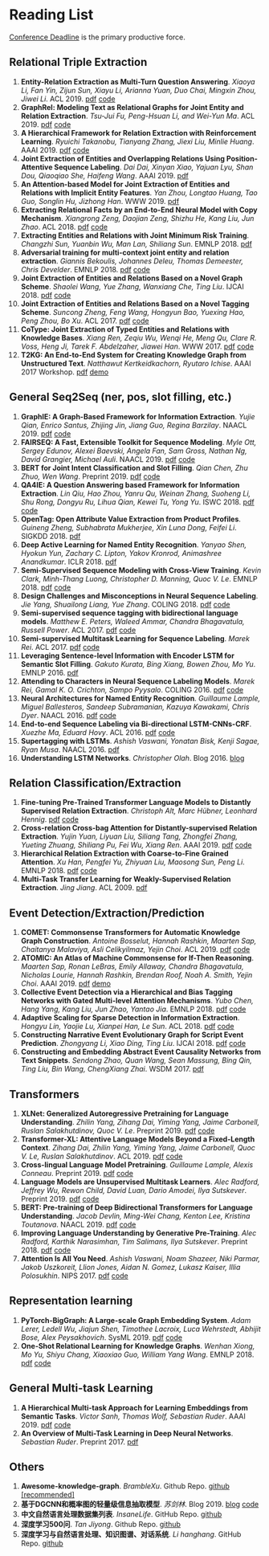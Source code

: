 # Reading List

[Conference Deadline](https://jackietseng.github.io/conference_call_for_paper/conferences.html) is the primary productive force.

## Relational Triple Extraction

1. **Entity-Relation Extraction as Multi-Turn Question Answering**. *Xiaoya Li, Fan Yin, Zijun Sun, Xiayu Li, Arianna Yuan, Duo Chai, Mingxin Zhou, Jiwei Li*. ACL 2019. [pdf](https://arxiv.org/pdf/1905.05529.pdf) [code](https://github.com/ShannonAI/Entity-Relation-As-Multi-Turn-QA)
2. **GraphRel: Modeling Text as Relational Graphs for Joint Entity and Relation Extraction**. *Tsu-Jui Fu, Peng-Hsuan Li, and Wei-Yun Ma*. ACL 2019. [pdf](https://tsujuifu.github.io/pubs/acl19_graph-rel.pdf) [code](https://github.com/tsujuifu/pytorch_graph-rel)
3. **A Hierarchical Framework for Relation Extraction with Reinforcement Learning**. *Ryuichi Takanobu, Tianyang Zhang, Jiexi Liu, Minlie Huang*. AAAI 2019. [pdf](https://arxiv.org/pdf/1811.03925.pdf) [code](https://github.com/truthless11/HRL-RE)
4. **Joint Extraction of Entities and Overlapping Relations Using Position-Attentive Sequence Labeling**. *Dai Dai, Xinyan Xiao, Yajuan Lyu, Shan Dou, Qiaoqiao She, Haifeng Wang*. AAAI 2019. [pdf](https://aaai.org/ojs/index.php/AAAI/article/view/4591/4469)
5. **An Attention-based Model for Joint Extraction of Entities and Relations with Implicit Entity Features**. *Yan Zhou, Longtao Huang, Tao Guo, Songlin Hu, Jizhong Han*. WWW 2019. [pdf](https://dl.acm.org/citation.cfm?id=3317704)
6. **Extracting Relational Facts by an End-to-End Neural Model with Copy Mechanism**. *Xiangrong Zeng, Daojian Zeng, Shizhu He, Kang Liu, Jun Zhao*. ACL 2018. [pdf](https://www.aclweb.org/anthology/P18-1047) [code](https://github.com/xiangrongzeng/copy_re)
7. **Extracting Entities and Relations with Joint Minimum Risk Training**. *Changzhi Sun, Yuanbin Wu, Man Lan, Shiliang Sun*. EMNLP 2018. [pdf](https://www.aclweb.org/anthology/D18-1249)
8. **Adversarial training for multi-context joint entity and relation extraction**. *Giannis Bekoulis, Johannes Deleu, Thomas Demeester, Chris Develder*. EMNLP 2018. [pdf](https://www.aclweb.org/anthology/D18-1307v2) [code](https://github.com/bekou/multihead_joint_entity_relation_extraction)
9. **Joint Extraction of Entities and Relations Based on a Novel Graph Scheme**. *Shaolei Wang, Yue Zhang, Wanxiang Che, Ting Liu*. IJCAI 2018. [pdf](http://ir.hit.edu.cn/~car/papers/ijcai18slwang.pdf) [code](https://github.com/hitwsl/joint-entity-relation)
10. **Joint Extraction of Entities and Relations Based on a Novel Tagging Scheme**. *Suncong Zheng, Feng Wang, Hongyun Bao, Yuexing Hao, Peng Zhou, Bo Xu*. ACL 2017. [pdf](https://arxiv.org/pdf/1706.05075.pdf) [code](https://github.com/zsctju/triplets-extraction)
11. **CoType: Joint Extraction of Typed Entities and Relations with Knowledge Bases**. *Xiang Ren, Zeqiu Wu, Wenqi He, Meng Qu, Clare R. Voss, Heng Ji, Tarek F. Abdelzaher, Jiawei Han*. WWW 2017. [pdf](https://arxiv.org/pdf/1610.08763.pdf) [code](https://github.com/INK-USC/DS-RelationExtraction)
12. **T2KG: An End-to-End System for Creating Knowledge Graph from Unstructured Text**. *Natthawut Kertkeidkachorn, Ryutaro Ichise*. AAAI 2017 Workshop. [pdf](https://www.aaai.org/ocs/index.php/WS/AAAIW17/paper/download/15129/14743) [demo](https://sites.google.com/view/t2kg-demo/home)

## General Seq2Seq (ner, pos, slot filling, etc.)

1. **GraphIE: A Graph-Based Framework for Information Extraction**. *Yujie Qian, Enrico Santus, Zhijing Jin, Jiang Guo, Regina Barzilay*. NAACL 2019. [pdf](https://arxiv.org/pdf/1810.13083.pdf) [code](https://github.com/thomas0809/GraphIE)
2. **FAIRSEQ: A Fast, Extensible Toolkit for Sequence Modeling**. *Myle Ott, Sergey Edunov, Alexei Baevski, Angela Fan, Sam Gross, Nathan Ng, David Grangier, Michael Auli*. NAACL 2019. [pdf](https://arxiv.org/pdf/1904.01038.pdf) [code](https://github.com/pytorch/fairseq)
3. **BERT for Joint Intent Classification and Slot Filling**. *Qian Chen, Zhu Zhuo, Wen Wang*. Preprint 2019. [pdf](https://arxiv.org/pdf/1902.10909.pdf) [code](https://github.com/MahmoudWahdan/dialog-nlu)
4. **QA4IE: A Question Answering based Framework for Information Extraction**. *Lin Qiu, Hao Zhou, Yanru Qu, Weinan Zhang, Suoheng Li, Shu Rong, Dongyu Ru, Lihua Qian, Kewei Tu, Yong Yu*. ISWC 2018. [pdf](https://arxiv.org/pdf/1804.03396.pdf) [code](https://github.com/SJTU-lqiu/QA4IE)
5. **OpenTag: Open Attribute Value Extraction from Product Profiles**. *Guineng Zheng, Subhabrata Mukherjee, Xin Luna Dong, Feifei Li*. SIGKDD 2018. [pdf](https://arxiv.org/pdf/1806.01264.pdf) 
6. **Deep Active Learning for Named Entity Recognition**. *Yanyao Shen, Hyokun Yun, Zachary C. Lipton, Yakov Kronrod, Animashree Anandkumar*. ICLR 2018. [pdf](https://openreview.net/pdf?id=ry018WZAZ)
7. **Semi-Supervised Sequence Modeling with Cross-View Training**. *Kevin Clark, Minh-Thang Luong, Christopher D. Manning, Quoc V. Le*. EMNLP 2018. [pdf](https://arxiv.org/pdf/1809.08370.pdf) [code](https://github.com/tensorflow/models/tree/master/research/cvt_text)
8. **Design Challenges and Misconceptions in Neural Sequence Labeling**. *Jie Yang, Shuailong Liang, Yue Zhang*. COLING 2018. [pdf](https://www.aclweb.org/anthology/C18-1327) [code](https://github.com/jiesutd/NCRFpp)
9. **Semi-supervised sequence tagging with bidirectional language models**. *Matthew E. Peters, Waleed Ammar, Chandra Bhagavatula, Russell Power*. ACL 2017. [pdf](https://arxiv.org/pdf/1705.00108.pdf) [code](https://github.com/allenai/allennlp)
10. **Semi-supervised Multitask Learning for Sequence Labeling**. *Marek Rei*. ACL 2017. [pdf](https://arxiv.org/pdf/1704.07156.pdf) [code](https://github.com/marekrei/sequence-labeler)
11. **Leveraging Sentence-level Information with Encoder LSTM for Semantic Slot Filling**. *Gakuto Kurata, Bing Xiang, Bowen Zhou, Mo Yu*. EMNLP 2016. [pdf](https://www.aclweb.org/anthology/D16-1223)
12. **Attending to Characters in Neural Sequence Labeling Models**. *Marek Rei, Gamal K. O. Crichton, Sampo Pyysalo*. COLING 2016. [pdf](https://www.aclweb.org/anthology/C16-1030) [code](https://github.com/marekrei/sequence-labeler)
13. **Neural Architectures for Named Entity Recognition**. *Guillaume Lample, Miguel Ballesteros, Sandeep Subramanian, Kazuya Kawakami, Chris Dyer*. NAACL 2016. [pdf](https://www.aclweb.org/anthology/N16-1030) [code](https://github.com/zalandoresearch/flair)
14. **End-to-end Sequence Labeling via Bi-directional LSTM-CNNs-CRF**. *Xuezhe Ma, Eduard Hovy*. ACL 2016. [pdf](https://aclweb.org/anthology/P16-1101) [code](https://github.com/jayavardhanr/End-to-end-Sequence-Labeling-via-Bi-directional-LSTM-CNNs-CRF-Tutorial)
15. **Supertagging with LSTMs**. *Ashish Vaswani, Yonatan Bisk, Kenji Sagae, Ryan Musa*. NAACL 2016. [pdf](https://www.aclweb.org/anthology/N16-1027) 
16. **Understanding LSTM Networks**. *Christopher Olah*. Blog 2016. [blog](http://colah.github.io/posts/2015-08-Understanding-LSTMs/)

## Relation Classification/Extraction

1. **Fine-tuning Pre-Trained Transformer Language Models to Distantly Supervised Relation Extraction**. *Christoph Alt, Marc Hübner, Leonhard Hennig*. [pdf](https://www.aclweb.org/anthology/P19-1134) [code](https://github.com/DFKI-NLP/DISTRE)
2. **Cross-relation Cross-bag Attention for Distantly-supervised Relation Extraction**. *Yujin Yuan, Liyuan Liu, Siliang Tang, Zhongfei Zhang, Yueting Zhuang, Shiliang Pu, Fei Wu, Xiang Ren*. AAAI 2019. [pdf](https://arxiv.org/pdf/1812.10604.pdf) [code](https://github.com/yuanyu255/PCNN_C2SA)
3. **Hierarchical Relation Extraction with Coarse-to-Fine Grained Attention**. *Xu Han, Pengfei Yu, Zhiyuan Liu, Maosong Sun, Peng Li*. EMNLP 2018. [pdf](https://aclweb.org/anthology/D18-1247) [code](https://github.com/thunlp/HNRE)
4. **Multi-Task Transfer Learning for Weakly-Supervised Relation Extraction**. *Jing Jiang*. ACL 2009. [pdf](https://www.aclweb.org/anthology/P09-1114)

## Event Detection/Extraction/Prediction

1. **COMET: Commonsense Transformers for Automatic Knowledge Graph Construction**. *Antoine Bosselut, Hannah Rashkin, Maarten Sap, Chaitanya Malaviya, Asli Celikyilmaz, Yejin Choi*. ACL 2019. [pdf](https://arxiv.org/pdf/1906.05317.pdf) [code](https://github.com/atcbosselut/comet-commonsense)
2. **ATOMIC: An Atlas of Machine Commonsense for If-Then Reasoning**. *Maarten Sap, Ronan LeBras, Emily Allaway, Chandra Bhagavatula, Nicholas Lourie, Hannah Rashkin, Brendan Roof, Noah A. Smith, Yejin Choi*. AAAI 2019. [pdf](https://arxiv.org/pdf/1811.00146.pdf) [demo](https://homes.cs.washington.edu/~msap/atomic/)
3. **Collective Event Detection via a Hierarchical and Bias Tagging Networks with Gated Multi-level Attention Mechanisms**. *Yubo Chen, Hang Yang, Kang Liu, Jun Zhao, Yantao Jia*. EMNLP 2018. [pdf](https://www.aclweb.org/anthology/D18-1158) [code](https://github.com/yubochen/NBTNGMA4ED)
4. **Adaptive Scaling for Sparse Detection in Information Extraction**. *Hongyu Lin, Yaojie Lu, Xianpei Han, Le Sun*. ACL 2018. [pdf](https://aclweb.org/anthology/P18-1095) [code](https://github.com/sanmusunrise/AdaScaling)
5. **Constructing Narrative Event Evolutionary Graph for Script Event Prediction**. *Zhongyang Li, Xiao Ding, Ting Liu*. IJCAI 2018. [pdf](https://arxiv.org/pdf/1805.05081.pdf) [code](https://github.com/eecrazy/ConstructingNEEG_IJCAI_2018)
6. **Constructing and Embedding Abstract Event Causality Networks from Text Snippets**. *Sendong Zhao, Quan Wang, Sean Massung, Bing Qin, Ting Liu, Bin Wang, ChengXiang Zhai*. WSDM 2017. [pdf](http://ir.hit.edu.cn/~sdzhao/CausalEmbedding.pdf)

## Transformers

1. **XLNet: Generalized Autoregressive Pretraining for Language Understanding**. *Zhilin Yang, Zihang Dai, Yiming Yang, Jaime Carbonell, Ruslan Salakhutdinov, Quoc V. Le*. Preprint 2019. [pdf](https://arxiv.org/pdf/1906.08237.pdf) [code](https://github.com/zihangdai/xlnet)
2. **Transformer-XL: Attentive Language Models Beyond a Fixed-Length Context**. *Zihang Dai, Zhilin Yang, Yiming Yang, Jaime Carbonell, Quoc V. Le, Ruslan Salakhutdinov*. ACL 2019. [pdf](https://arxiv.org/pdf/1901.02860.pdf) [code](https://github.com/kimiyoung/transformer-xl)
3. **Cross-lingual Language Model Pretraining**. *Guillaume Lample, Alexis Conneau*. Preprint 2019. [pdf](https://arxiv.org/pdf/1901.07291v1.pdf) [code](https://github.com/facebookresearch/XLM)
4. **Language Models are Unsupervised Multitask Learners**. *Alec Radford, Jeffrey Wu, Rewon Child, David Luan, Dario Amodei, Ilya Sutskever*. Preprint 2019. [pdf](https://d4mucfpksywv.cloudfront.net/better-language-models/language_models_are_unsupervised_multitask_learners.pdf) [code](https://github.com/openai/gpt-2)
5. **BERT: Pre-training of Deep Bidirectional Transformers for Language Understanding**. *Jacob Devlin, Ming-Wei Chang, Kenton Lee, Kristina Toutanova*. NAACL 2019. [pdf](https://www.aclweb.org/anthology/N19-1423) [code](https://github.com/google-research/bert)
6. **Improving Language Understanding by Generative Pre-Training**.  *Alec Radford, Karthik Narasimhan, Tim Salimans, Ilya Sutskever*. Preprint 2018. [pdf](https://s3-us-west-2.amazonaws.com/openai-assets/research-covers/language-unsupervised/language_understanding_paper.pdf) [code](https://github.com/openai/finetune-transformer-lm)
7. **Attention Is All You Need**. *Ashish Vaswani, Noam Shazeer, Niki Parmar, Jakob Uszkoreit, Llion Jones, Aidan N. Gomez, Lukasz Kaiser, Illia Polosukhin*. NIPS 2017. [pdf](https://papers.nips.cc/paper/7181-attention-is-all-you-need.pdf) [code](https://github.com/tensorflow/tensor2tensor)

## Representation learning

1. **PyTorch-BigGraph: A Large-scale Graph Embedding System**. *Adam Lerer, Ledell Wu, Jiajun Shen, Timothee Lacroix, Luca Wehrstedt, Abhijit Bose, Alex Peysakhovich*. SysML 2019. [pdf](https://www.sysml.cc/doc/2019/71.pdf) [code](https://github.com/facebookresearch/PyTorch-BigGraph)
2. **One-Shot Relational Learning for Knowledge Graphs**. *Wenhan Xiong, Mo Yu, Shiyu Chang, Xiaoxiao Guo, William Yang Wang*. EMNLP 2018. [pdf](https://arxiv.org/pdf/1808.09040.pdf) [code](https://github.com/xwhan/One-shot-Relational-Learning)

## General Multi-task Learning

1. **A Hierarchical Multi-task Approach for Learning Embeddings from Semantic Tasks**. *Victor Sanh, Thomas Wolf, Sebastian Ruder*. AAAI 2019. [pdf](https://arxiv.org/pdf/1811.06031.pdf) [code](https://github.com/huggingface/hmtl)
2. **An Overview of Multi-Task Learning in Deep Neural Networks**. *Sebastian Ruder*. Preprint 2017. [pdf](https://arxiv.org/pdf/1706.05098.pdf)

## Others

1. **Awesome-knowledge-graph**. *BrambleXu*. Github Repo. [github [recommended]](https://github.com/BrambleXu/knowledge-graph-learning)
2. **基于DGCNN和概率图的轻量级信息抽取模型**. *苏剑林*. Blog 2019. [blog](https://spaces.ac.cn/archives/6671) [code](https://github.com/bojone/kg-2019)
3. **中文自然语言处理数据集列表**. *InsaneLife*. GitHub Repo. [github](https://github.com/InsaneLife/ChineseNLPCorpus)
4. **深度学习500问**. *Tan Jiyong*. Github Repo. [github](https://github.com/scutan90/DeepLearning-500-questions)
5. **深度学习与自然语言处理、知识图谱、对话系统**. *Li hanghang*. GitHub Repo. [github](https://github.com/lihanghang/Knowledge-Graph)
